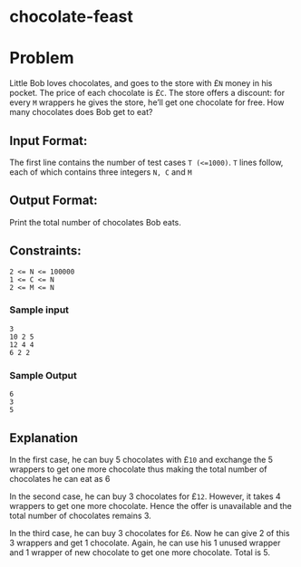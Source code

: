 chocolate-feast
===============

<h1>Problem</h1>
<p>Little Bob loves chocolates, and goes to the store with £<code>N</code> money in his pocket. The price of each chocolate is £<code>C</code>. The store offers a discount: for every <code>M</code> wrappers he gives the store, he’ll get one chocolate for free. How many chocolates does Bob get to eat?</p>

<h2>Input Format:</h2>
<p>The first line contains the number of test cases <code>T (&lt;=1000)</code>. <code>T</code> lines follow, each of which contains three integers <code>N, C</code> and <code>M</code></p>

<h2>Output Format:</h2>
<p>Print the total number of chocolates Bob eats.</p>

<h2>Constraints:</h2>
<code>2 <= N <= 100000</code><br>
<code>1 <= C <= N</code><br>
<code>2 <= M <= N</code>

<h3>Sample input</h3>
<code>3</code><br>
<code>10 2 5</code><br>
<code>12 4 4</code><br>
<code>6 2 2</code>

<h3>Sample Output</h3>
<code>6</code><br>
<code>3</code><br>
<code>5</code>

<h2>Explanation</h2>
<p>In the first case, he can buy 5 chocolates with £<code>10</code> and exchange the 5 wrappers to get one more chocolate thus making the total number of chocolates he can eat as 6</p>

<p>In the second case, he can buy 3 chocolates for £<code>12</code>. However, it takes 4 wrappers to get one more chocolate. Hence the offer is unavailable and the total number of chocolates remains 3.</p>

<p>In the third case, he can buy 3 chocolates for £<code>6</code>. Now he can give 2 of this 3 wrappers and get 1 chocolate. Again, he can use his 1 unused wrapper and 1 wrapper of new chocolate to get one more chocolate. Total is 5.</p>
